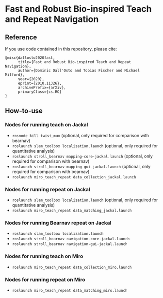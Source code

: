 # Fast and Robust Bio-inspired Teach and Repeat Navigation

## Reference
If you use code contained in this repository, please cite:
```
@misc{dallosto2020fast,
      title={Fast and Robust Bio-inspired Teach and Repeat Navigation}, 
      author={Dominic Dall'Osto and Tobias Fischer and Michael Milford},
      year={2020},
      eprint={2010.11326},
      archivePrefix={arXiv},
      primaryClass={cs.RO}
}
```

## How-to-use

### Nodes for running teach on Jackal
- `rosnode kill twist_mux` (optional, only required for comparison with bearnav)
- `roslaunch slam_toolbox localization.launch` (optional, only required for quantitative analysis)
- `roslaunch stroll_bearnav mapping-core-jackal.launch` (optional, only required for comparison with bearnav)
- `roslaunch stroll_bearnav mapping-gui-jackal.launch`  (optional, only required for comparison with bearnav)
- `roslaunch miro_teach_repeat data_collection_jackal.launch`

### Nodes for running repeat on Jackal
- `roslaunch slam_toolbox localization.launch` (optional, only required for quantitative analysis)
- `roslaunch miro_teach_repeat data_matching_jackal.launch`

### Nodes for running Bearnav repeat on Jackal
- `roslaunch slam_toolbox localization.launch`
- `roslaunch stroll_bearnav navigation-core-jackal.launch`
- `roslaunch stroll_bearnav navigation-gui-jackal.launch`


### Nodes for running teach on Miro
- `roslaunch miro_teach_repeat data_collection_miro.launch`

### Nodes for running repeat on Miro
- `roslaunch miro_teach_repeat data_matching_miro.launch`
